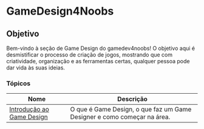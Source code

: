 # GameDesign4Noobs

## Objetivo
<p align="left">
  Bem-vindo à seção de Game Design do gamedev4noobs! O objetivo aqui é desmistificar o processo de criação de jogos, mostrando que com criatividade, organização e as ferramentas certas, qualquer pessoa pode dar vida às suas ideias.
</p>

### Tópicos

| Nome | Descrição |
| --- | --- |
| [Introdução ao Game Design](GameDesign/Introducao.md) | O que é Game Design, o que faz um Game Designer e como começar na área. |
